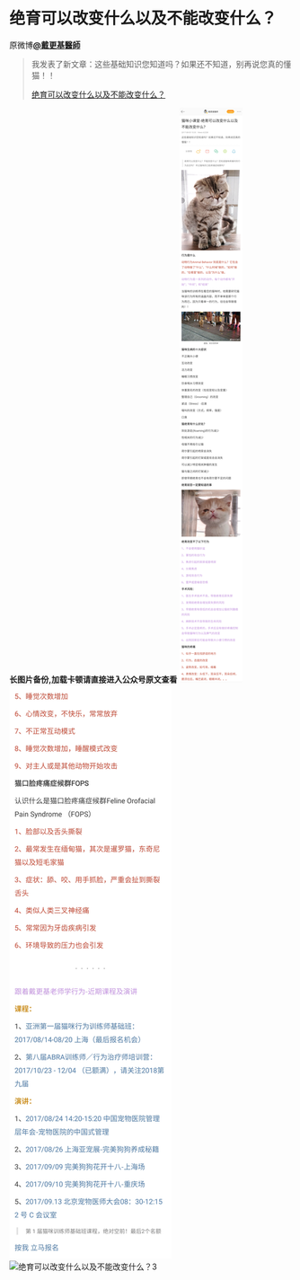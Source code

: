 # 绝育可以改变什么以及不能改变什么？
原微博[**@戴更基醫師**](https://m.weibo.cn/detail/4137725051935053)

> 我发表了新文章：这些基础知识您知道吗？如果还不知道，别再说您真的懂猫！！
> 
> [绝育可以改变什么以及不能改变什么？](https://www.weibo.com/ttarticle/p/show?id=2309404137408571524791)

**长图片备份,加载卡顿请直接进入公众号原文查看**
![绝育可以改变什么以及不能改变什么？1](图片存档/绝育可以改变什么以及不能改变什么？1.jpg)
![绝育可以改变什么以及不能改变什么？2](图片存档/绝育可以改变什么以及不能改变什么？2.jpg)
![绝育可以改变什么以及不能改变什么？3](图片存档/绝育可以改变什么以及不能改变什么？3.jpg)